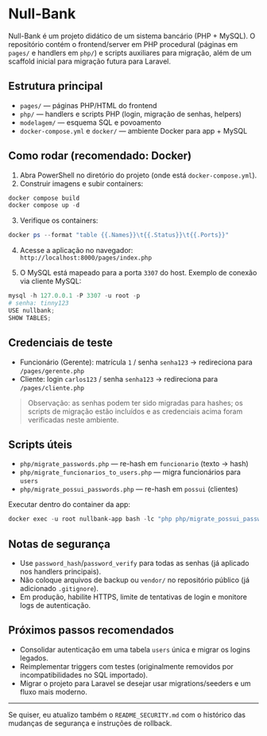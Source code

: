 # Null-Bank

Null-Bank é um projeto didático de um sistema bancário (PHP + MySQL). O repositório contém o frontend/server em PHP procedural (páginas em `pages/` e handlers em `php/`) e scripts auxiliares para migração, além de um scaffold inicial para migração futura para Laravel.

## Estrutura principal

- `pages/` — páginas PHP/HTML do frontend
- `php/` — handlers e scripts PHP (login, migração de senhas, helpers)
- `modelagem/` — esquema SQL e povoamento
- `docker-compose.yml` e `docker/` — ambiente Docker para app + MySQL

## Como rodar (recomendado: Docker)

1. Abra PowerShell no diretório do projeto (onde está `docker-compose.yml`).
2. Construir imagens e subir containers:

```powershell
docker compose build
docker compose up -d
```

3. Verifique os containers:

```powershell
docker ps --format "table {{.Names}}\t{{.Status}}\t{{.Ports}}"
```

4. Acesse a aplicação no navegador: `http://localhost:8000/pages/index.php`

5. O MySQL está mapeado para a porta `3307` do host. Exemplo de conexão via cliente MySQL:

```powershell
mysql -h 127.0.0.1 -P 3307 -u root -p
# senha: tinny123
USE nullbank;
SHOW TABLES;
```

## Credenciais de teste

- Funcionário (Gerente): matrícula `1` / senha `senha123`  → redireciona para `/pages/gerente.php`
- Cliente: login `carlos123` / senha `senha123` → redireciona para `/pages/cliente.php`

> Observação: as senhas podem ter sido migradas para hashes; os scripts de migração estão incluídos e as credenciais acima foram verificadas neste ambiente.

## Scripts úteis

- `php/migrate_passwords.php` — re-hash em `funcionario` (texto → hash)
- `php/migrate_funcionarios_to_users.php` — migra funcionários para `users`
- `php/migrate_possui_passwords.php` — re-hash em `possui` (clientes)

Executar dentro do container da app:

```powershell
docker exec -u root nullbank-app bash -lc "php php/migrate_possui_passwords.php"
```

## Notas de segurança

- Use `password_hash`/`password_verify` para todas as senhas (já aplicado nos handlers principais).
- Não coloque arquivos de backup ou `vendor/` no repositório público (já adicionado `.gitignore`).
- Em produção, habilite HTTPS, limite de tentativas de login e monitore logs de autenticação.

## Próximos passos recomendados

- Consolidar autenticação em uma tabela `users` única e migrar os logins legados.
- Reimplementar triggers com testes (originalmente removidos por incompatibilidades no SQL importado).
- Migrar o projeto para Laravel se desejar usar migrations/seeders e um fluxo mais moderno.

---

Se quiser, eu atualizo também o `README_SECURITY.md` com o histórico das mudanças de segurança e instruções de rollback.
